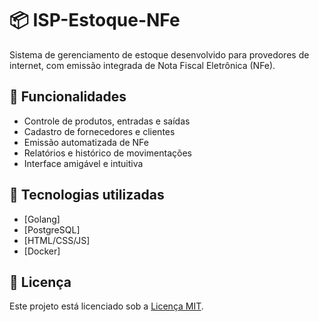 # 📦 ISP-Estoque-NFe

Sistema de gerenciamento de estoque desenvolvido para provedores de internet, com emissão integrada de Nota Fiscal Eletrônica (NFe).

## 🔧 Funcionalidades

- Controle de produtos, entradas e saídas
- Cadastro de fornecedores e clientes
- Emissão automatizada de NFe
- Relatórios e histórico de movimentações
- Interface amigável e intuitiva

## 🚀 Tecnologias utilizadas

- [Golang]
- [PostgreSQL]
- [HTML/CSS/JS]
- [Docker]

## 📜 Licença

Este projeto está licenciado sob a [Licença MIT](LICENSE).
